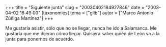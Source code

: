 +++
title = "Siguiente junta"
slug = "20030402184927846"
date = "2003-04-02 18:49:00"
[taxonomies]
tema = ["glib"]
autor = ["Marco Antonio Zúñiga Martínez"]
+++

Me gustaría asistir, sólo que no se llegar, nunca he ido a Salamanca. Me
gustaría que me dijeran cómo llegar. Quisiera saber quién de León va a
la junta para ponernos de acuerdo.

